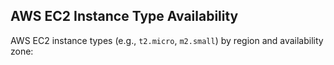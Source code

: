 ## AWS EC2 Instance Type Availability
AWS EC2 instance types (e.g., `t2.micro`, `m2.small`) by region and availability zone:

